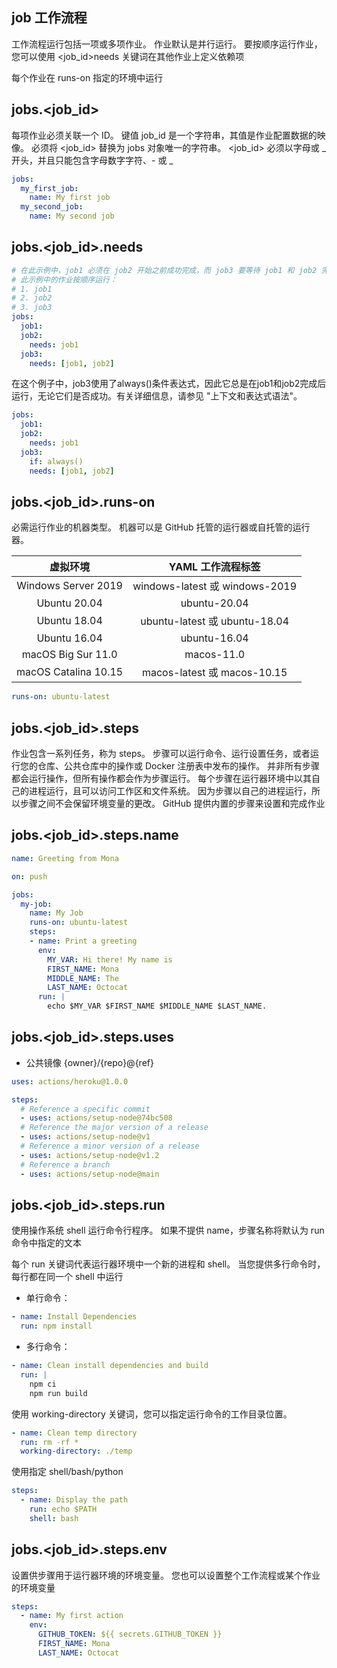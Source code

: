## job 工作流程
工作流程运行包括一项或多项作业。 作业默认是并行运行。 要按顺序运行作业，您可以使用 <job_id>needs 关键词在其他作业上定义依赖项

每个作业在 runs-on 指定的环境中运行

## jobs.<job_id>
每项作业必须关联一个 ID。 键值 job_id 是一个字符串，其值是作业配置数据的映像。 必须将 <job_id> 替换为 jobs 对象唯一的字符串。 <job_id> 必须以字母或 _ 开头，并且只能包含字母数字字符、- 或 _
```yml
jobs:
  my_first_job:
    name: My first job
  my_second_job:
    name: My second job
```

## jobs.<job_id>.needs
```yml
# 在此示例中，job1 必须在 job2 开始之前成功完成，而 job3 要等待 job1 和 job2 完成。
# 此示例中的作业按顺序运行：
# 1. job1
# 2. job2
# 3. job3
jobs:
  job1:
  job2:
    needs: job1
  job3:
    needs: [job1, job2]
```

在这个例子中，job3使用了always()条件表达式，因此它总是在job1和job2完成后运行，无论它们是否成功。有关详细信息，请参见 "上下文和表达式语法"。
```yml
jobs:
  job1:
  job2:
    needs: job1
  job3:
    if: always()
    needs: [job1, job2]
```

## jobs.<job_id>.runs-on
必需运行作业的机器类型。 机器可以是 GitHub 托管的运行器或自托管的运行器。

| 虚拟环境      | YAML 工作流程标签 |
| :----:      |   :----:  |
| Windows Server 2019 | windows-latest 或 windows-2019 | 
| Ubuntu 20.04 | ubuntu-20.04 | 
| Ubuntu 18.04 | ubuntu-latest 或 ubuntu-18.04 | 
| Ubuntu 16.04  | ubuntu-16.04 | 
| macOS Big Sur 11.0 | macos-11.0 | 
| macOS Catalina 10.15 | macos-latest 或 macos-10.15 | 
```yml
runs-on: ubuntu-latest
```

## jobs.<job_id>.steps
作业包含一系列任务，称为 steps。 步骤可以运行命令、运行设置任务，或者运行您的仓库、公共仓库中的操作或 Docker 注册表中发布的操作。 并非所有步骤都会运行操作，但所有操作都会作为步骤运行。 每个步骤在运行器环境中以其自己的进程运行，且可以访问工作区和文件系统。 因为步骤以自己的进程运行，所以步骤之间不会保留环境变量的更改。 GitHub 提供内置的步骤来设置和完成作业
## jobs.<job_id>.steps.name
```yml
name: Greeting from Mona

on: push

jobs:
  my-job:
    name: My Job
    runs-on: ubuntu-latest
    steps:
    - name: Print a greeting
      env:
        MY_VAR: Hi there! My name is
        FIRST_NAME: Mona
        MIDDLE_NAME: The
        LAST_NAME: Octocat
      run: |
        echo $MY_VAR $FIRST_NAME $MIDDLE_NAME $LAST_NAME.
```
## jobs.<job_id>.steps.uses
- 公共镜像 {owner}/{repo}@{ref}
```yml
uses: actions/heroku@1.0.0
```

```yml
steps:    
  # Reference a specific commit
  - uses: actions/setup-node@74bc508
  # Reference the major version of a release
  - uses: actions/setup-node@v1
  # Reference a minor version of a release
  - uses: actions/setup-node@v1.2
  # Reference a branch
  - uses: actions/setup-node@main
```

## jobs.<job_id>.steps.run
使用操作系统 shell 运行命令行程序。 如果不提供 name，步骤名称将默认为 run 命令中指定的文本

每个 run 关键词代表运行器环境中一个新的进程和 shell。 当您提供多行命令时，每行都在同一个 shell 中运行

- 单行命令：
```yml
- name: Install Dependencies
  run: npm install
```
- 多行命令：
```yml
- name: Clean install dependencies and build
  run: |
    npm ci
    npm run build
```
使用 working-directory 关键词，您可以指定运行命令的工作目录位置。
```yml
- name: Clean temp directory
  run: rm -rf *
  working-directory: ./temp
```

使用指定 shell/bash/python
```yml
steps:
  - name: Display the path
    run: echo $PATH
    shell: bash
```

## jobs.<job_id>.steps.env
设置供步骤用于运行器环境的环境变量。 您也可以设置整个工作流程或某个作业的环境变量
```yml
steps:
  - name: My first action
    env:
      GITHUB_TOKEN: ${{ secrets.GITHUB_TOKEN }}
      FIRST_NAME: Mona
      LAST_NAME: Octocat
```
